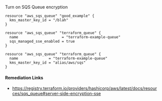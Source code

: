 
Turn on SQS Queue encryption

```hcl
resource "aws_sqs_queue" "good_example" {
  kms_master_key_id = "/blah"
}
```
```hcl
resource "aws_sqs_queue" "terraform_queue" {
  name                    = "terraform-example-queue"
  sqs_managed_sse_enabled = true
}
```
```hcl
resource "aws_sqs_queue" "terraform_queue" {
  name              = "terraform-example-queue"
  kms_master_key_id = "alias/aws/sqs"
}
```

#### Remediation Links
 - https://registry.terraform.io/providers/hashicorp/aws/latest/docs/resources/sqs_queue#server-side-encryption-sse

